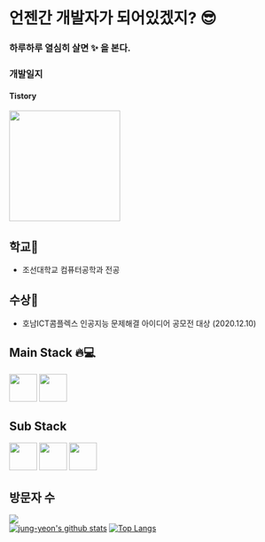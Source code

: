 # 언젠간 개발자가 되어있겠지? :sunglasses:
### 하루하루 열심히 살면 :sparkles: 을 본다.
### 개발일지
#### Tistory
<a href="https://ijjjang.tistory.com/"><image src="https://github.com/jung-yeon/jung-yeon/assets/77679326/a13a212f-eef0-41a9-83c3-f1e5591e1439" height="200"></a>


## 학교:school:
- 조선대학교 컴퓨터공학과 전공
## 수상:crown:
- 호남ICT콤플렉스 인공지능 문제해결 아이디어 공모전 대상 (2020.12.10) 
## Main Stack :fire::computer:
<image src="https://github.com/jung-yeon/jung-yeon/assets/77679326/064b202b-dc74-47df-b69c-4c9aeb29dcbe" height="50">
<image src="https://github.com/jung-yeon/jung-yeon/assets/77679326/aa011cf5-4740-4287-a809-08511d20a12e" height="50"><br>

## Sub Stack
<image src="https://github.com/jung-yeon/jung-yeon/assets/77679326/fa841d31-67c5-412d-9981-cc1dd84f80d2" height="50">
<image src ="https://github.com/jung-yeon/jung-yeon/assets/77679326/a84bd186-1116-47fc-8350-de608b106edc" height="50">
<image src ="https://github.com/jung-yeon/jung-yeon/assets/77679326/a7d750ec-9a43-454c-a916-21aa0809dd28" height="50">
<br>

## 방문자 수
<a href="https://hits.seeyoufarm.com"><img src="https://hits.seeyoufarm.com/api/count/incr/badge.svg?url=https%3A%2F%2Fgithub.com%2Fjung-yeon&count_bg=%2379C83D&title_bg=%23555555&icon=&icon_color=%23E7E7E7&title=hits&edge_flat=false"/></a>
<br>
[![jung-yeon's github stats](https://github-readme-stats.vercel.app/api?username=jung-yeon)](https://github.com/anuraghazra/github-readme-stats)
[![Top Langs](https://github-readme-stats.vercel.app/api/top-langs/?username=jung-yeon&layout=compact)](https://github.com/anuraghazra/github-readme-stats)



